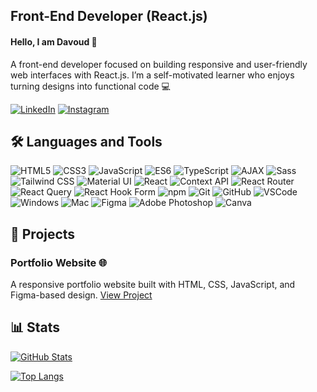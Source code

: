 ## Front-End Developer (React.js)

#### Hello, I am Davoud 👋
A front-end developer focused on building responsive and user-friendly web interfaces with React.js. I’m a self-motivated learner who enjoys turning designs into functional code 💻

[![LinkedIn](https://img.shields.io/badge/connect_on_LinkedIn-0077B5?style=for-the-badge&logo=linkedin&logoColor=white)](https://www.linkedin.com/in/davoud-goodarzi)
[![Instagram](https://img.shields.io/badge/Instagram-E4405F?style=for-the-badge&logo=instagram&logoColor=white)](https://instagram.com/thedvdzi)

## 🛠 Languages and Tools

![HTML5](https://img.shields.io/badge/HTML5-E34F26?style=for-the-badge&logo=html5&logoColor=white)
![CSS3](https://img.shields.io/badge/CSS3-1572B6?style=for-the-badge&logo=css3&logoColor=white)
![JavaScript](https://img.shields.io/badge/JavaScript-323330?style=for-the-badge&logo=javascript&logoColor=F7DF1E)
![ES6](https://img.shields.io/badge/ES6-444444?style=for-the-badge&logo=javascript&logoColor=F7DF1E)
![TypeScript](https://img.shields.io/badge/TypeScript-007ACC?style=for-the-badge&logo=typescript&logoColor=white)
![AJAX](https://img.shields.io/badge/AJAX-0D83CD?style=for-the-badge&logo=javascript&logoColor=white)
![Sass](https://img.shields.io/badge/-Sass-CC6699?style=for-the-badge&logo=sass&logoColor=white)
![Tailwind CSS](https://img.shields.io/badge/Tailwind_CSS-38B2AC?style=for-the-badge&logo=tailwind-css&logoColor=white)
![Material UI](https://img.shields.io/badge/Material_UI-007FFF?style=for-the-badge&logo=mui&logoColor=white)
![React](https://img.shields.io/badge/React-20232A?style=for-the-badge&logo=react&logoColor=61DAFB)
![Context API](https://img.shields.io/badge/Context%20API-61DAFB?style=for-the-badge&logo=react&logoColor=white)
![React Router](https://img.shields.io/badge/React_Router-CA4245?style=for-the-badge&logo=react-router&logoColor=white)
![React Query](https://img.shields.io/badge/React_Query-FF4154?style=for-the-badge&logo=react-query&logoColor=white)
![React Hook Form](https://img.shields.io/badge/React_Hook_Form-EC5990?style=for-the-badge&logo=reacthookform&logoColor=white)
![npm](https://img.shields.io/badge/npm-CB3837?style=for-the-badge&logo=npm&logoColor=white)
![Git](https://img.shields.io/badge/Git-E44C30?style=for-the-badge&logo=git&logoColor=white)
![GitHub](https://img.shields.io/badge/GitHub-100000?style=for-the-badge&logo=github&logoColor=white)
![VSCode](https://img.shields.io/badge/VSCode-0078D4?style=for-the-badge&logo=visual%20studio%20code&logoColor=white)
![Windows](https://img.shields.io/badge/Windows-blue?style=for-the-badge&logo=windows&logoColor=white)
![Mac](https://img.shields.io/badge/Mac-000000?style=for-the-badge&logo=apple&logoColor=white)
![Figma](https://img.shields.io/badge/Figma-F24E1E?style=for-the-badge&logo=figma&logoColor=white)
![Adobe Photoshop](https://img.shields.io/badge/Adobe%20Photoshop-31A8FF?style=for-the-badge&logo=adobephotoshop&logoColor=black)
![Canva](https://img.shields.io/badge/Canva-00C4CC?style=for-the-badge&logo=canva&logoColor=white)

## 🚀 Projects

### Portfolio Website 🌐
A responsive portfolio website built with HTML, CSS, JavaScript, and Figma-based design. 
[View Project](https://github.com/your_username/portfolio-website)

## 📊 Stats

[![GitHub Stats](https://github-readme-stats.vercel.app/api?username=thedvdzi&show_icons=true&theme=tokyonight)](https://github.com/thedvdzi)

[![Top Langs](https://github-readme-stats.vercel.app/api/top-langs/?username=thedvdzi&langs_count=6&theme=tokyonight)](https://github.com/thedvdzi)
